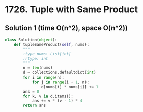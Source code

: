 # 1726. Tuple with Same Product

## Solution 1 (time O(n^2), space O(n^2))

```python
class Solution(object):
    def tupleSameProduct(self, nums):
        """
        :type nums: List[int]
        :rtype: int
        """
        n = len(nums)
        d = collections.defaultdict(int)
        for i in range(n):
            for j in range(i + 1, n):
                d[nums[i] * nums[j]] += 1
        ans = 0
        for k, v in d.items():
            ans += v * (v - 1) * 4
        return ans
```
